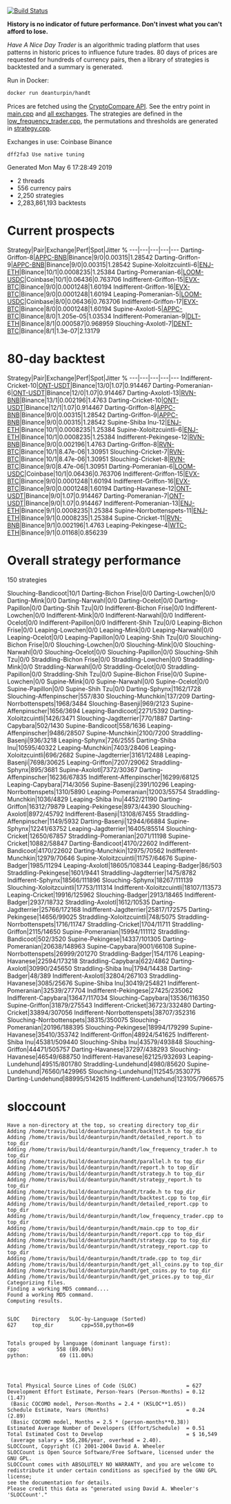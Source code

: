 [![Build Status](https://travis-ci.org/deanturpin/handt.svg?branch=master)](https://travis-ci.org/deanturpin/handt)

**History is no indicator of future performance. Don't invest what you can't
afford to lose.**

*Have A Nice Day Trader* is an algorithmic trading platform that uses patterns
in historic prices to influence future trades. 80 days of prices are requested
for hundreds of currency pairs, then a library of strategies is backtested and
a summary is generated.

Run in Docker:
```bash
docker run deanturpin/handt
```

Prices are fetched using the [CryptoCompare
API](https://min-api.cryptocompare.com/). See the entry point in
[main.cpp](https://github.com/deanturpin/handt/blob/master/main.cpp) and [all
exchanges](https://min-api.cryptocompare.com/data/all/exchanges). The
strategies are defined in the
[low_frequency_trader.cpp](low_frequency_trader.cpp), the permutations and
thresholds are generated in [strategy.cpp](strategy.cpp).

Exchanges in use: Coinbase Binance
```
dff2fa3 Use native tuning
```
Generated Mon May  6 17:28:49 2019

* 2 threads
* 556 currency pairs
* 2,250 strategies
* 2,283,861,193 backtests

# Current prospects

Strategy|Pair|Exchange|Perf|Spot|Jitter %
---|---|---|---|---
Darting-Griffon-8|[APPC-BNB](https://www.cryptocompare.com/coins/APPC)|Binance|9/0|0.00315|1.28542
Darting-Griffon-9|[APPC-BNB](https://www.cryptocompare.com/coins/APPC)|Binance|9/0|0.00315|1.28542
Supine-Xoloitzcuintli-6|[ENJ-ETH](https://www.cryptocompare.com/coins/ENJ)|Binance|10/1|0.0008235|1.25384
Darting-Pomeranian-6|[LOOM-USDC](https://www.cryptocompare.com/coins/LOOM)|Coinbase|10/1|0.06436|0.763706
Indifferent-Griffon-15|[EVX-BTC](https://www.cryptocompare.com/coins/EVX)|Binance|9/0|0.0001248|1.60194
Indifferent-Griffon-16|[EVX-BTC](https://www.cryptocompare.com/coins/EVX)|Binance|9/0|0.0001248|1.60194
Leaping-Pomeranian-5|[LOOM-USDC](https://www.cryptocompare.com/coins/LOOM)|Coinbase|8/0|0.06436|0.763706
Indifferent-Griffon-17|[EVX-BTC](https://www.cryptocompare.com/coins/EVX)|Binance|8/0|0.0001248|1.60194
Supine-Axolotl-5|[APPC-BTC](https://www.cryptocompare.com/coins/APPC)|Binance|8/0|1.205e-05|1.03534
Indifferent-Pomeranian-9|[DLT-ETH](https://www.cryptocompare.com/coins/DLT)|Binance|8/1|0.000587|0.968959
Slouching-Axolotl-7|[DENT-BTC](https://www.cryptocompare.com/coins/DENT)|Binance|8/1|1.3e-07|2.13179

# 80-day backtest

Strategy|Pair|Exchange|Perf|Spot|Jitter %
---|---|---|---|---
Indifferent-Cricket-10|[ONT-USDT](https://www.cryptocompare.com/coins/ONT)|Binance|13/0|1.07|0.914467
Darting-Pomeranian-6|[ONT-USDT](https://www.cryptocompare.com/coins/ONT)|Binance|12/0|1.07|0.914467
Darting-Axolotl-13|[RVN-BNB](https://www.cryptocompare.com/coins/RVN)|Binance|13/1|0.002196|1.4763
Darting-Cricket-10|[ONT-USDT](https://www.cryptocompare.com/coins/ONT)|Binance|12/1|1.07|0.914467
Darting-Griffon-8|[APPC-BNB](https://www.cryptocompare.com/coins/APPC)|Binance|9/0|0.00315|1.28542
Darting-Griffon-9|[APPC-BNB](https://www.cryptocompare.com/coins/APPC)|Binance|9/0|0.00315|1.28542
Supine-Shiba Inu-12|[ENJ-ETH](https://www.cryptocompare.com/coins/ENJ)|Binance|10/1|0.0008235|1.25384
Supine-Xoloitzcuintli-6|[ENJ-ETH](https://www.cryptocompare.com/coins/ENJ)|Binance|10/1|0.0008235|1.25384
Indifferent-Pekingese-12|[RVN-BNB](https://www.cryptocompare.com/coins/RVN)|Binance|9/0|0.002196|1.4763
Darting-Griffon-8|[RVN-BTC](https://www.cryptocompare.com/coins/RVN)|Binance|10/1|8.47e-06|1.30951
Slouching-Cricket-7|[RVN-BTC](https://www.cryptocompare.com/coins/RVN)|Binance|10/1|8.47e-06|1.30951
Slouching-Cricket-8|[RVN-BTC](https://www.cryptocompare.com/coins/RVN)|Binance|9/0|8.47e-06|1.30951
Darting-Pomeranian-6|[LOOM-USDC](https://www.cryptocompare.com/coins/LOOM)|Coinbase|10/1|0.06436|0.763706
Indifferent-Griffon-15|[EVX-BTC](https://www.cryptocompare.com/coins/EVX)|Binance|9/0|0.0001248|1.60194
Indifferent-Griffon-16|[EVX-BTC](https://www.cryptocompare.com/coins/EVX)|Binance|9/0|0.0001248|1.60194
Darting-Havanese-12|[ONT-USDT](https://www.cryptocompare.com/coins/ONT)|Binance|9/0|1.07|0.914467
Darting-Pomeranian-7|[ONT-USDT](https://www.cryptocompare.com/coins/ONT)|Binance|9/0|1.07|0.914467
Indifferent-Pomeranian-13|[ENJ-ETH](https://www.cryptocompare.com/coins/ENJ)|Binance|9/1|0.0008235|1.25384
Supine-Norrbottenspets-11|[ENJ-ETH](https://www.cryptocompare.com/coins/ENJ)|Binance|9/1|0.0008235|1.25384
Supine-Cricket-11|[RVN-BNB](https://www.cryptocompare.com/coins/RVN)|Binance|9/1|0.002196|1.4763
Leaping-Pekingese-4|[WTC-ETH](https://www.cryptocompare.com/coins/WTC)|Binance|9/1|0.01168|0.856239

# Overall strategy performance
150 strategies

Slouching-Bandicoot|10/1
Darting-Bichon Frise|0/0
Darting-Lowchen|0/0
Darting-Mink|0/0
Darting-Narwahl|0/0
Darting-Ocelot|0/0
Darting-Papillon|0/0
Darting-Shih Tzu|0/0
Indifferent-Bichon Frise|0/0
Indifferent-Lowchen|0/0
Indifferent-Mink|0/0
Indifferent-Narwahl|0/0
Indifferent-Ocelot|0/0
Indifferent-Papillon|0/0
Indifferent-Shih Tzu|0/0
Leaping-Bichon Frise|0/0
Leaping-Lowchen|0/0
Leaping-Mink|0/0
Leaping-Narwahl|0/0
Leaping-Ocelot|0/0
Leaping-Papillon|0/0
Leaping-Shih Tzu|0/0
Slouching-Bichon Frise|0/0
Slouching-Lowchen|0/0
Slouching-Mink|0/0
Slouching-Narwahl|0/0
Slouching-Ocelot|0/0
Slouching-Papillon|0/0
Slouching-Shih Tzu|0/0
Straddling-Bichon Frise|0/0
Straddling-Lowchen|0/0
Straddling-Mink|0/0
Straddling-Narwahl|0/0
Straddling-Ocelot|0/0
Straddling-Papillon|0/0
Straddling-Shih Tzu|0/0
Supine-Bichon Frise|0/0
Supine-Lowchen|0/0
Supine-Mink|0/0
Supine-Narwahl|0/0
Supine-Ocelot|0/0
Supine-Papillon|0/0
Supine-Shih Tzu|0/0
Darting-Sphynx|1162/1728
Slouching-Affenpinscher|557/830
Slouching-Munchkin|137/209
Darting-Norrbottenspets|1968/3484
Slouching-Basenji|969/2123
Supine-Affenpinscher|1656/3694
Leaping-Bandicoot|2271/5392
Darting-Xoloitzcuintli|1426/3471
Slouching-Jagdterrier|770/1887
Darting-Capybara|502/1430
Supine-Bandicoot|558/1636
Leaping-Affenpinscher|9486/28507
Supine-Munchkin|2100/7200
Straddling-Basenji|936/3218
Leaping-Sphynx|726/2555
Darting-Shiba Inu|10595/40322
Leaping-Munchkin|7403/28406
Leaping-Xoloitzcuintli|696/2682
Supine-Jagdterrier|3161/12488
Leaping-Basenji|7698/30625
Leaping-Griffon|7207/29062
Straddling-Sphynx|895/3681
Supine-Axolotl|7372/30367
Darting-Affenpinscher|16236/67835
Indifferent-Affenpinscher|16299/68125
Leaping-Capybara|714/3056
Supine-Basenji|2391/10296
Leaping-Norrbottenspets|1310/5890
Leaping-Pomeranian|12003/55754
Straddling-Munchkin|1036/4829
Leaping-Shiba Inu|4452/21190
Darting-Griffon|16312/79879
Leaping-Pekingese|8973/44390
Slouching-Axolotl|8972/45792
Indifferent-Basenji|13108/67455
Straddling-Affenpinscher|1149/5932
Darting-Basenji|12944/66884
Supine-Sphynx|12241/63752
Leaping-Jagdterrier|16405/85514
Slouching-Cricket|12650/67857
Straddling-Pomeranian|2071/11198
Supine-Cricket|10882/58847
Darting-Bandicoot|4170/22602
Indifferent-Bandicoot|4170/22602
Darting-Munchkin|12975/70562
Indifferent-Munchkin|12979/70646
Supine-Xoloitzcuintli|11757/64676
Supine-Badger|1985/11294
Leaping-Axolotl|18605/108344
Leaping-Badger|86/503
Straddling-Pekingese|1601/9441
Straddling-Jagdterrier|1475/8782
Indifferent-Sphynx|18566/111896
Slouching-Sphynx|18267/111139
Slouching-Xoloitzcuintli|17753/111314
Indifferent-Xoloitzcuintli|18107/113573
Leaping-Cricket|19916/125962
Slouching-Badger|2913/18465
Indifferent-Badger|2937/18732
Straddling-Axolotl|1612/10535
Darting-Jagdterrier|25766/172168
Indifferent-Jagdterrier|25817/172575
Darting-Pekingese|14656/99025
Straddling-Xoloitzcuintli|748/5075
Straddling-Norrbottenspets|1716/11747
Straddling-Cricket|1704/11711
Straddling-Griffon|2115/14650
Supine-Pomeranian|15994/111112
Straddling-Bandicoot|502/3520
Supine-Pekingese|14337/101305
Darting-Pomeranian|20638/148963
Supine-Capybara|9001/66108
Supine-Norrbottenspets|26999/201270
Straddling-Badger|154/1176
Leaping-Havanese|22594/173218
Straddling-Capybara|622/4862
Darting-Axolotl|30990/245650
Straddling-Shiba Inu|1794/14438
Darting-Badger|48/389
Indifferent-Axolotl|32804/267103
Straddling-Havanese|3085/25676
Supine-Shiba Inu|30419/254821
Indifferent-Pomeranian|32539/277704
Indifferent-Pekingese|27425/235062
Indifferent-Capybara|13647/117034
Slouching-Capybara|13536/116350
Supine-Griffon|31879/275543
Indifferent-Cricket|36723/332480
Darting-Cricket|33894/307056
Indifferent-Norrbottenspets|38707/352316
Slouching-Norrbottenspets|38315/350075
Slouching-Pomeranian|20196/188395
Slouching-Pekingese|18994/179299
Supine-Havanese|35410/353742
Indifferent-Griffon|48924/541625
Indifferent-Shiba Inu|45381/509440
Slouching-Shiba Inu|43579/493848
Slouching-Griffon|44471/505757
Darting-Havanese|37297/438293
Slouching-Havanese|46549/688750
Indifferent-Havanese|62125/932693
Leaping-Lundehund|49515/801780
Straddling-Lundehund|4980/85620
Supine-Lundehund|76560/1429965
Slouching-Lundehund|112545/3530775
Darting-Lundehund|88995/5142615
Indifferent-Lundehund|123105/7966575

# sloccount
```
Have a non-directory at the top, so creating directory top_dir
Adding /home/travis/build/deanturpin/handt/backtest.h to top_dir
Adding /home/travis/build/deanturpin/handt/detailed_report.h to top_dir
Adding /home/travis/build/deanturpin/handt/low_frequency_trader.h to top_dir
Adding /home/travis/build/deanturpin/handt/parallel.h to top_dir
Adding /home/travis/build/deanturpin/handt/report.h to top_dir
Adding /home/travis/build/deanturpin/handt/strategy.h to top_dir
Adding /home/travis/build/deanturpin/handt/strategy_report.h to top_dir
Adding /home/travis/build/deanturpin/handt/trade.h to top_dir
Adding /home/travis/build/deanturpin/handt/backtest.cpp to top_dir
Adding /home/travis/build/deanturpin/handt/detailed_report.cpp to top_dir
Adding /home/travis/build/deanturpin/handt/low_frequency_trader.cpp to top_dir
Adding /home/travis/build/deanturpin/handt/main.cpp to top_dir
Adding /home/travis/build/deanturpin/handt/report.cpp to top_dir
Adding /home/travis/build/deanturpin/handt/strategy.cpp to top_dir
Adding /home/travis/build/deanturpin/handt/strategy_report.cpp to top_dir
Adding /home/travis/build/deanturpin/handt/trade.cpp to top_dir
Adding /home/travis/build/deanturpin/handt/get_all_coins.py to top_dir
Adding /home/travis/build/deanturpin/handt/get_coins.py to top_dir
Adding /home/travis/build/deanturpin/handt/get_prices.py to top_dir
Categorizing files.
Finding a working MD5 command....
Found a working MD5 command.
Computing results.


SLOC	Directory	SLOC-by-Language (Sorted)
627     top_dir         cpp=558,python=69


Totals grouped by language (dominant language first):
cpp:            558 (89.00%)
python:          69 (11.00%)




Total Physical Source Lines of Code (SLOC)                = 627
Development Effort Estimate, Person-Years (Person-Months) = 0.12 (1.47)
 (Basic COCOMO model, Person-Months = 2.4 * (KSLOC**1.05))
Schedule Estimate, Years (Months)                         = 0.24 (2.89)
 (Basic COCOMO model, Months = 2.5 * (person-months**0.38))
Estimated Average Number of Developers (Effort/Schedule)  = 0.51
Total Estimated Cost to Develop                           = $ 16,549
 (average salary = $56,286/year, overhead = 2.40).
SLOCCount, Copyright (C) 2001-2004 David A. Wheeler
SLOCCount is Open Source Software/Free Software, licensed under the GNU GPL.
SLOCCount comes with ABSOLUTELY NO WARRANTY, and you are welcome to
redistribute it under certain conditions as specified by the GNU GPL license;
see the documentation for details.
Please credit this data as "generated using David A. Wheeler's 'SLOCCount'."
```


